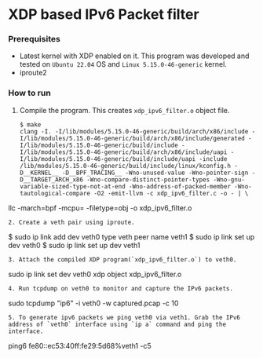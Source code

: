 # XDP based IPv6 Packet filter

### Prerequisites
- Latest kernel with XDP enabled on it. This program was developed and tested on `Ubuntu 22.04` OS and `Linux 5.15.0-46-generic` kernel.
- iproute2

### How to run

1. Compile the program. This creates `xdp_ipv6_filter.o` object file.
   ```
   $ make
   clang -I. -I/lib/modules/5.15.0-46-generic/build/arch/x86/include -I/lib/modules/5.15.0-46-generic/build/arch/x86/include/generated - I/lib/modules/5.15.0-46-generic/build/include -I/lib/modules/5.15.0-46-generic/build/arch/x86/include/uapi -I/lib/modules/5.15.0-46-generic/build/include/uapi -include /lib/modules/5.15.0-46-generic/build/include/linux/kconfig.h -D__KERNEL__ -D__BPF_TRACING__ -Wno-unused-value -Wno-pointer-sign -D__TARGET_ARCH_x86 -Wno-compare-distinct-pointer-types -Wno-gnu-variable-sized-type-not-at-end -Wno-address-of-packed-member -Wno-tautological-compare -O2 -emit-llvm -c xdp_ipv6_filter.c -o - | \
llc -march=bpf -mcpu= -filetype=obj -o xdp_ipv6_filter.o
  ```
2. Create a veth pair using iproute.
   ```
   $ sudo ip link add dev veth0 type veth peer name veth1
   $ sudo ip link set up dev veth0
   $ sudo ip link set up dev veth1
   ```
3. Attach the compiled XDP program(`xdp_ipv6_filter.o`) to veth0.
   ```
   sudo ip link set dev veth0 xdp object xdp_ipv6_filter.o
   ```
4. Run tcpdump on veth0 to monitor and capture the IPv6 packets.
   ```
   sudo tcpdump "ip6" -i veth0 -w captured.pcap -c 10
   ```
5. To generate ipv6 packets we ping veth0 via veth1. Grab the IPv6 address of `veth0` interface using `ip a` command and ping the interface.
   ```
   ping6 fe80::ec53:40ff:fe29:5d68%veth1 -c5
   ```   
